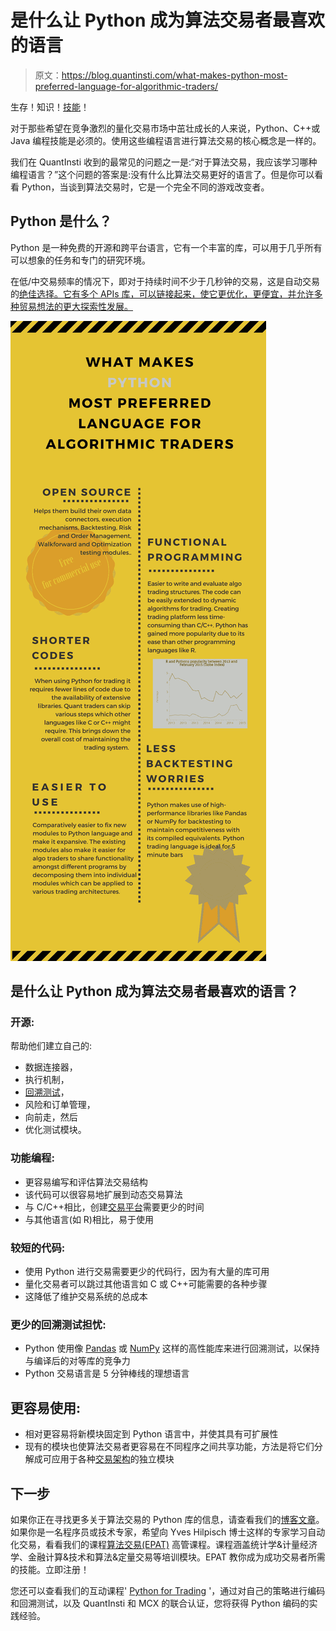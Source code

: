 # 是什么让 Python 成为算法交易者最喜欢的语言

> 原文：<https://blog.quantinsti.com/what-makes-python-most-preferred-language-for-algorithmic-traders/>

生存！知识！[技能](https://blog.quantinsti.com/epat-cater-need-essential-skill-sets-required-algorithmic-trading/)！

对于那些希望在竞争激烈的量化交易市场中茁壮成长的人来说，Python、C++或 Java 编程技能是必须的。使用这些编程语言进行算法交易的核心概念是一样的。

我们在 QuantInsti 收到的最常见的问题之一是:“对于算法交易，我应该学习哪种编程语言？”这个问题的答案是:没有什么比算法交易更好的语言了。但是你可以看看 Python，当谈到算法交易时，它是一个完全不同的游戏改变者。

## **Python 是什么？**

Python 是一种免费的开源和跨平台语言，它有一个丰富的库，可以用于几乎所有可以想象的任务和专门的研究环境。

在低/中交易频率的情况下，即对于持续时间不少于几秒钟的交易，这是自动交易的[绝佳选择。它有多个 APIs 库，可以链接起来，使它更优化，更便宜，并允许多种贸易想法的更大探索性发展。](https://blog.quantinsti.com/automated-trading-with-python-webinar/)

![What makes python preferred language of Algo Traders](img/0103ded7fe54be776a9d54ed74b97c54.png)

## 是什么让 Python 成为算法交易者最喜欢的语言？

### **开源:**

帮助他们建立自己的:

*   数据连接器，
*   执行机制，
*   [回溯测试](https://blog.quantinsti.com/backtesting/)，
*   风险和订单管理，
*   向前走，然后
*   优化测试模块。

### **功能编程:**

*   更容易编写和评估算法交易结构
*   该代码可以很容易地扩展到动态交易算法
*   与 C/C++相比，创建[交易平台](https://blog.quantinsti.com/automated-trading-with-python-webinar/)需要更少的时间
*   与其他语言(如 R)相比，易于使用

### **较短的代码:**

*   使用 Python 进行交易需要更少的代码行，因为有大量的库可用
*   量化交易者可以跳过其他语言如 C 或 C++可能需要的各种步骤
*   这降低了维护交易系统的总成本

### **更少的回溯测试担忧:**

*   Python 使用像 [Pandas](https://blog.quantinsti.com/tick-tick-ohlc-data-pandas-tutorial/) 或 [NumPy](https://blog.quantinsti.com/python-numpy-tutorial-installation-arrays-random-sampling/) 这样的高性能库来进行回溯测试，以保持与编译后的对等库的竞争力
*   Python 交易语言是 5 分钟棒线的理想语言

## **更容易使用:**

*   相对更容易将新模块固定到 Python 语言中，并使其具有可扩展性
*   现有的模块也使算法交易者更容易在不同程序之间共享功能，方法是将它们分解成可应用于各种[交易架构](https://blog.quantinsti.com/trading-systems-architecture/)的独立模块

## **下一步**

如果你正在寻找更多关于算法交易的 Python 库的信息，请查看我们的[博客文章](https://blog.quantinsti.com/python-trading-library/)。如果你是一名程序员或技术专家，希望向 Yves Hilpisch 博士这样的专家学习自动化交易，看看我们的课程[算法交易(EPAT)](https://www.quantinsti.com/epat/) 高管课程。课程涵盖统计学&计量经济学、金融计算&技术和算法&定量交易等培训模块。EPAT 教你成为成功交易者所需的技能。立即注册！

您还可以查看我们的互动课程' [Python for Trading](https://quantra.quantinsti.com/course/python-for-trading) '，通过对自己的策略进行编码和回溯测试，以及 QuantInsti 和 MCX 的联合认证，您将获得 Python 编码的实践经验。